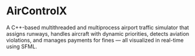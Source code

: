 # AirControlX
A C++-based multithreaded and multiprocess airport traffic simulator that assigns runways, handles aircraft with dynamic priorities, detects aviation violations, and manages payments for fines — all visualized in real-time using SFML.
